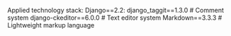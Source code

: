Applied technology stack:
Django==2.2:
    django_taggit==1.3.0 # Comment system
    django-ckeditor==6.0.0 # Text editor system
    Markdown==3.3.3 # Lightweight markup language 
